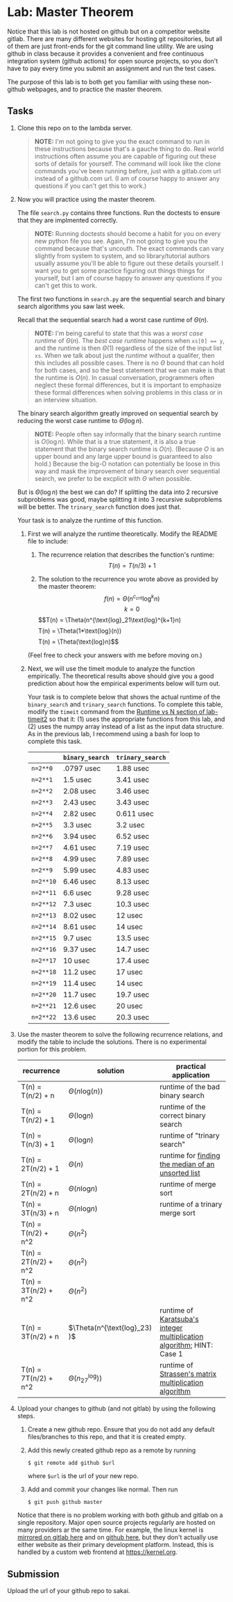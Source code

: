# Lab: Master Theorem

Notice that this lab is not hosted on github but on a competitor website gitlab.
There are many different websites for hosting git repositories,
but all of them are just front-ends for the git command line utility.
We are using github in class because it provides a convenient and free continuous integration system (github actions) for open source projects,
so you don't have to pay every time you submit an assignment and run the test cases.

The purpose of this lab is to both get you familiar with using these non-github webpages, and to practice the master theorem.

## Tasks

1. Clone this repo on to the lambda server.

    > **NOTE:**
    > I'm not going to give you the exact command to run in these instructions because that's a gauche thing to do.
    > Real world instructions often assume you are capable of figuring out these sorts of details for yourself.
    > The command will look like the clone commands you've been running before, just with a gitlab.com url instead of a github.com url.
    > (I am of course happy to answer any questions if you can't get this to work.)

1. Now you will practice using the master theorem.

    The file `search.py` contains three functions.
    Run the doctests to ensure that they are implmented correctly.

    > **NOTE:**
    > Running doctests should become a habit for you on every new python file you see.
    > Again, I'm not going to give you the command because that's uncouth.
    > The exact commands can vary slightly from system to system,
    > and so library/tutorial authors usually assume you'll be able to figure out these details yourself.
    > I want you to get some practice figuring out things things for yourself,
    > but I am of course happy to answer any questions if you can't get this to work.

    The first two functions in `search.py` are the sequential search and binary search algorithms you saw last week.

    Recall that the sequential search had a worst case runtime of $\Theta(n)$.

    > **NOTE:**
    > I'm being careful to state that this was a *worst case runtime* of $\Theta(n)$.
    > The *best case runtime* happens when `xs[0] == y`,
    > and the runtime is then $\Theta(1)$ regardless of the size of the input list `xs`.
    > When we talk about just the *runtime* without a qualifer,
    > then this includes all possible cases.
    > There is no $\Theta$ bound that can hold for both cases,
    > and so the best statement that we can make is that the runtime is $O(n)$.
    > In casual conversation, programmers often neglect these formal differences,
    > but it is important to emphasize these formal differences when solving problems in this class or in an interview situation.

    The binary search algorithm greatly improved on sequential search by reducing the worst case runtime to $\Theta(\log n)$.

    > **NOTE:**
    > People often say informally that the binary search runtime is $O(\log n)$.
    > While that is a true statement, it is also a true statement that the binary search runtime is $O(n)$.
    > (Because $O$ is an upper bound and any large upper bound is guaranteed to also hold.)
    > Because the big-O notation can potentially be loose in this way and mask the improvement of binary search over sequential search,
    > we prefer to be excplicit with $\Theta$ when possible.

    But is $\Theta(\log n)$ the best we can do?
    If splitting the data into 2 recursive subproblems was good,
    maybe splitting it into 3 recursive subproblems will be better.
    The `trinary_search` function does just that.

    Your task is to analyze the runtime of this function.

    1. First we will analyze the runtime theoretically.
        Modify the README file to include:
    
        1. The recurrence relation that describes the function's runtime:
            $$T(n) = T(n/3) + 1$$

        1. The solution to the recurrence you wrote above as provided by the master theorem:
            $$f(n) = \Theta(n^{c_{crit}}\text{log}^kn)$$
            $$k = 0$$
            $$T(n) = \Theta(n^{\text{log}_21\text{log}^{k+1}n)$$
            $$T(n) = \Theta(1*\text{log}(n))$$
            $$T(n) = \Theta(\text{log}n)$$

        (Feel free to check your answers with me before moving on.)
    
    1. Next, we will use the timeit module to analyze the function empirically.
        The theoretical results above should give you a good prediction about how the empirical experiments below will turn out.

        Your task is to complete below that shows the actual runtime of the `binary_search` and `trinary_search` functions.
        To complete this table, modify the `timeit` command from the [Runtime vs N section of lab-timeit2](https://github.com/mikeizbicki/lab-timeit2#runtime-vs-n) so that it: (1) uses the appropriate functions from this lab, and (2) uses the numpy array instead of a list as the input data structure.
        As in the previous lab, I recommend using a bash for loop to complete this task.

        |                | `binary_search`           | `trinary_search`      |
        | -------------- | ------------------------- | --------------------- | 
        | `n=2**0`       |          .0797 usec       |       1.88 usec       |
        | `n=2**1`       |          1.5 usec         |       3.41 usec       |
        | `n=2**2`       |          2.08 usec        |       3.46 usec       |
        | `n=2**3`       |          2.43 usec        |       3.43 usec       |
        | `n=2**4`       |          2.82 usec        |       0.611 usec      |
        | `n=2**5`       |          3.3 usec         |       3.2 usec        |
        | `n=2**6`       |          3.94 usec        |       6.52 usec       |
        | `n=2**7`       |          4.61 usec        |       7.19 usec       |
        | `n=2**8`       |          4.99 usec        |       7.89 usec       |
        | `n=2**9`       |          5.99 usec        |       4.83 usec       |
        | `n=2**10`      |          6.46 usec        |       8.13 usec       |
        | `n=2**11`      |          6.6 usec         |       9.28 usec       |
        | `n=2**12`      |          7.3 usec         |       10.3 usec       |
        | `n=2**13`      |          8.02 usec        |       12 usec         |
        | `n=2**14`      |          8.61 usec        |       14 usec         |
        | `n=2**15`      |          9.7 usec         |       13.5 usec       |
        | `n=2**16`      |          9.37 usec        |       14.7 usec       |
        | `n=2**17`      |          10 usec          |       17.4 usec       |
        | `n=2**18`      |          11.2 usec        |       17 usec         |
        | `n=2**19`      |          11.4 usec        |       14 usec         |
        | `n=2**20`      |          11.7 usec        |       19.7 usec       |
        | `n=2**21`      |          12.6 usec        |       20 usec         |
        | `n=2**22`      |          13.6 usec        |       20.3 usec       |


1. Use the master theorem to solve the following recurrence relations,
    and modify the table to include the solutions.
    There is no experimental portion for this problem.

    | recurrence           | solution                       | practical application                     |
    | -------------------- | ------------------------------ | ----------------------------------------- |
    | T(n) = T(n/2) + n    | $\Theta(n\text{log}(n) )$      | runtime of the bad binary search          |
    | T(n) = T(n/2) + 1    | $\Theta(\text{log}n         )$ | runtime of the correct binary search      |
    | T(n) = T(n/3) + 1    | $\Theta(\text{log}n         )$ | runtime of "trinary search"               |
    | T(n) = 2T(n/2) + 1   | $\Theta(n)$                    | runtime for [finding the median of an unsorted list](https://en.wikipedia.org/wiki/Quickselect) |
    | T(n) = 2T(n/2) + n   | $\Theta(n\text{log}n        )$ | runtime of merge sort                     |
    | T(n) = 3T(n/3) + n   | $\Theta(n\text{log}n        )$ | runtime of a trinary merge sort           |
    | T(n) = T(n/2) + n^2  | $\Theta(n^2                 )$ |                                           |
    | T(n) = 2T(n/2) + n^2 | $\Theta(n^2                 )$ |                                           |
    | T(n) = 3T(n/2) + n^2 | $\Theta(n^2                 )$ |                                           |
    | T(n) = 3T(n/2) + n   | $\Theta(n^{\text{log}_23)   )$ | runtime of [Karatsuba's integer multiplication algorithm](https://en.wikipedia.org/wiki/Karatsuba_algorithm); HINT: Case 1 |
    | T(n) = 7T(n/2) + n^2 | $\Theta(n^\text{log}_27)    )$ | runtime of [Strassen's matrix multiplication algorithm](https://en.wikipedia.org/wiki/Strassen_algorithm) |

1. Upload your changes to github (and not gitlab) by using the following steps.

    1. Create a new github repo.
        Ensure that you do not add any default files/branches to this repo, and that it is created empty.

    1. Add this newly created github repo as a remote by running
        ```
        $ git remote add github $url
        ```
        where `$url` is the url of your new repo.

    1. Add and commit your changes like normal.
        Then run
        ```
        $ git push github master
        ```
    
    Notice that there is no problem working with both github and gitlab on a single repository.
    Major open source projects regularly are hosted on many providers ar the same time.
    For example, the linux kernel is [mirrored on gitlab here](https://gitlab.com/linux-kernel/linux) and on [github here](https://github.com/torvalds/linux),
    but they don't actually use either website as their primary development platform.
    Instead, this is handled by a custom web frontend at <https://kernel.org>.

## Submission

Upload the url of your github repo to sakai.

